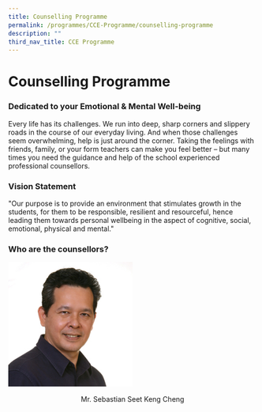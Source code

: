```yaml
---
title: Counselling Programme
permalink: /programmes/CCE-Programme/counselling-programme
description: ""
third_nav_title: CCE Programme
---
```

# **Counselling Programme**

### Dedicated to your Emotional & Mental Well-being

Every life has its challenges. We run into deep, sharp corners and slippery roads in the course of our everyday living. And when those challenges seem overwhelming, help is just around the corner. Taking the feelings with friends, family, or your form teachers can make you feel better – but many times you need the guidance and help of the school experienced professional counsellors.

### Vision Statement

"Our purpose is to provide an environment that stimulates growth in the students, for them to be responsible, resilient and resourceful, hence leading them towards personal wellbeing in the aspect of cognitive, social, emotional, physical and mental."

### Who are the counsellors?

<img src="/images/o%20AED%20-%20mr%20sebastian%20seet%20keng%20cheng%20sq%20100.jpg" 
     style="width:50%">
<center>Mr. Sebastian Seet Keng Cheng</center>